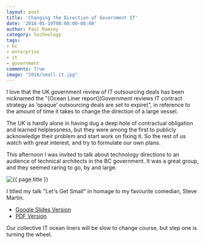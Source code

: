 ```yaml
---
layout: post
title: 'Changing the Direction of Government IT'
date: '2018-01-19T08:00:00-08:00'
author: Paul Ramsey
category: technology
tags:
- bc
- enterprise
- it
- government
comments: True
image: "2018/small-it.jpg"
---
```


I love that the UK government review of IT outsourcing deals has been nicknamed the "[Ocean Liner report](Government reviews IT contract strategy as ‘opaque’ outsourcing deals are set to expire)", in reference to the amount of time it takes to change the direction of a large vessel. 

The UK is hardly alone in having dug a deep hole of contractual obligation and learned helplessness, but they were among the first to publicly acknowledge their problem and start work on fixing it. So the rest of us watch with great interest, and try to formulate our own plans.

This afternoon I was invited to talk about technology directions to an audience of technical architects in the BC government. It was a great group, and they seemed raring to go, by and large. 

<img src="{{ site.images }}{{ page.image }}" alt="{{ page.title }}" />

I titled my talk "Let's Get Small" in homage to my favourite comedian, Steve Martin.

* [Google Slides Version](https://goo.gl/sFHp68)
* [PDF Version](http://s3.cleverelephant.ca/2018-small-it.pdf)

Our collective IT ocean liners will be slow to change course, but step one is turning the wheel. 
